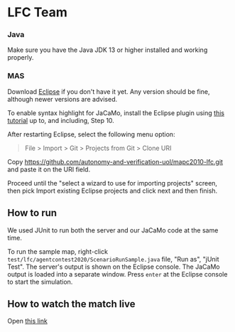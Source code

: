 # LFC Team

<!--## Setup

First we need to install the tools for multi-agent programming, and then we can install the automated planner that our agents use.-->

### Java

Make sure you have the Java JDK 13 or higher installed and working properly.

### MAS

Download [Eclipse](https://www.eclipse.org/downloads/) if you don't have it yet. Any version should be fine, although newer versions are advised.

To enable syntax highlight for JaCaMo, install the Eclipse plugin using [this tutorial](http://jacamo.sourceforge.net/eclipseplugin/tutorial/) up to, and including, Step 10.

After restarting Eclipse, select the following menu option:
> File > Import > Git > Projects from Git > Clone URI

Copy https://github.com/autonomy-and-verification-uol/mapc2010-lfc.git and paste it on the URI field.

Proceed until the "select a wizard to use for importing projects" screen, then pick Import existing Eclipse projects and click next and then finish.

<!--### Planner

We used the Fast Downward (http://www.fast-downward.org/) planner. It should be possible to use another planner, as long as it supports the same subset of PDDL that FD does, but remember to modify the file `planner/run2.sh` accordingly with the command to run the new planner.

After installing FD (http://www.fast-downward.org/ObtainingAndRunningFastDownward), make sure the planner is working by itself by running it with a simple domain and problem file.

Finally, in the Eclipse project, navigate to `planner/run2.sh` and change the beginning of line 5 `/home/angelo/git/planner/./fast-downward.py` to the path where your `fast-downward.py` is installed.-->

## How to run
We used JUnit to run both the server and our JaCaMo code at the same time.

To run the sample map, right-click `test/lfc/agentcontest2020/ScenarioRunSample.java` file, "Run as", "jUnit Test".
The server's output is shown on the Eclipse console. The JaCaMo output is loaded into a separate window. Press `enter` at the Eclipse console to start the simulation.

<!--To run the sample map with two teams (team B only uses our exploration code), right-click `test/liv/agentcontest2019/ScenarioRunSampleTwoTeamsTeamB.java` file, "Run as", "jUnit Test". This will start only the code for team B.
Then, right-click `test/liv/agentcontest2019/ScenarioRunSampleTwoTeams.java` file, "Run as", "jUnit Test". This will start the server and team B. Press `enter` at the Eclipse console to start the simulation.

The files `ScenarioRunContest1.java` and `ScenarioRunContest2.java` run only our code (without the server) and were used to connect to the contest servers server1 and server2 respectively.-->

## How to watch the match live
Open [this link](http://localhost:8000/)


